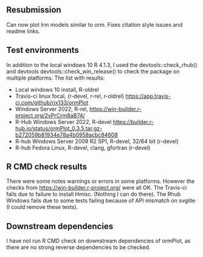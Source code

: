 ## Resubmission
Can now plot lrm models similar to orm. Fixes citation style issues and readme 
links. 

## Test environments
In addition to the local windows 10  R 4.1.3, I used the devtools::check_rhub()
and devtools devtools::check_win_release() to check the package on multiple
platforms. The list with results:

* Local windows 10 install, R-oldrel 
* Travis-ci linux focal, (r-devel, r-rel, r-oldrel) https://app.travis-ci.com/github/rix133/ormPlot
* Windows Server 2022, R-rel, https://win-builder.r-project.org/2vPrCrm8aB74/
* R-Hub Windows Server 2022, R-devel
https://builder.r-hub.io/status/ormPlot_0.3.5.tar.gz-b272059b81934e78a4b0958acbc84608
* R-hub Windows Server 2008 R2 SP1, R-devel, 32/64 bit (r-devel)
* R-hub Fedora Linux, R-devel, clang, gfortran (r-devel)


## R CMD check results
There were some notes warnings or errors in some platforms. However the checks
from https://win-builder.r-project.org/ were all OK. The Travis-ci fails due to
failure to install Hmisc. (Nothing I can do there). The Rhub Windows fails due
to some tests failing because of API mismatch on svglite (I could remove these
tests).  


## Downstream dependencies
I have not run R CMD check on downstream dependencies of ormPlot, as there 
are no strong reverse dependencies to be checked.
